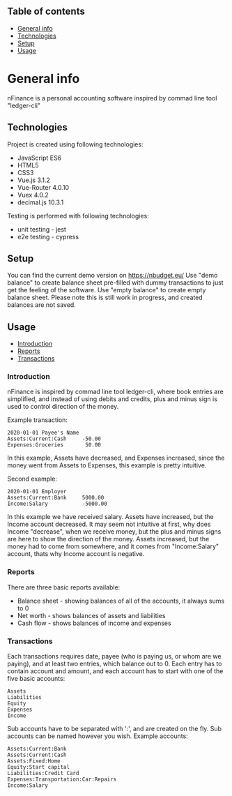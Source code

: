 ## Table of contents
* [General info](#general-info)
* [Technologies](#technologies)
* [Setup](#setup)
* [Usage](#usage)

# General info
nFinance is a personal accounting software inspired by commad line tool "ledger-cli"

## Technologies
Project is created using following technologies:
* JavaScript ES6
* HTML5
* CSS3
* Vue.js 3.1.2
* Vue-Router 4.0.10
* Vuex 4.0.2
* decimal.js 10.3.1

Testing is performed with following technologies:
* unit testing - jest
* e2e testing - cypress

## Setup
You can find the current demo version on https://nbudget.eu/
Use "demo balance" to create balance sheet pre-filled with dummy transactions to just get the feeling of the software.
Use "empty balance" to create empty balance sheet.
Please note this is still work in progress, and created balances are not saved.

## Usage
* [Introduction](#introduction)
* [Reports](#reports)
* [Transactions](#transactions)

### Introduction
nFinance is inspired by commad line tool ledger-cli, where book entries are simplified, and instead of using debits and credits, plus and minus sign is used to control direction of the money.

Example transaction:
```
2020-01-01 Payee's Name
Assets:Current:Cash     -50.00
Expenses:Groceries       50.00
```
In this example, Assets have decreased, and Expenses increased, since the money went from Assets to Expenses, this example is pretty intuitive.

Second example:
```
2020-01-01 Employer
Assets:Current:Bank     5000.00
Income:Salary           -5000.00
```
In this example we have received salary. Assets have increased, but the Income account decreased. It may seem not intuitive at first, why does Income "decrease", when we receive money, but the plus and minus signs are here to show the direction of the money.
Assets increased, but the money had to come from somewhere, and it comes from "Income:Salary" account, thats why Income account is negative.

### Reports
There are three basic reports available:
* Balance sheet - showing balances of all of the accounts, it always sums to 0
* Net worth - shows balances of assets and liabilities
* Cash flow - shows balances of income and expenses

### Transactions
Each transactions requires date, payee (who is paying us, or whom are we paying), and at least two entries, which balance out to 0.
Each entry has to contain account and amount, and each account has to start with one of the five basic accounts:
```
Assets
Liabilities
Equity
Expenses
Income
```
Sub accounts have to be separated with ':', and are created on the fly. Sub accounts can be named however you wish.
Example accounts:
```
Assets:Current:Bank
Assets:Current:Cash
Assets:Fixed:Home
Equity:Start capital
Liabilities:Credit Card
Expenses:Transportation:Car:Repairs
Income:Salary
```

